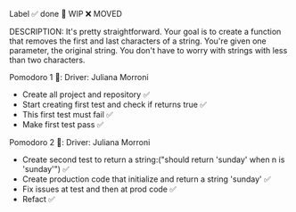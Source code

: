 Label
✅ done 🚧 WIP ❌ MOVED

DESCRIPTION:
It's pretty straightforward. Your goal is to create a function that removes the first and last characters of a string. You're given one parameter, the original string. You don't have to worry with strings with less than two characters.

Pomodoro 1 🍅: Driver: Juliana Morroni
- Create all project and repository ✅
- Start creating first test and check if returns true ✅
- This first test must fail ✅
- Make first test pass ✅

Pomodoro 2 🍅: Driver: Juliana Morroni
- Create second test to return a string:("should return 'sunday' when n is 'sunday'") ✅
- Create production code that initialize and return a string 'sunday' ✅
- Fix issues at test and then at prod code ✅
- Refact ✅

